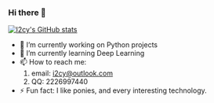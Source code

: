 ### Hi there 👋

[![I2cy's GitHub stats](https://github-readme-stats.vercel.app/api?username=i2cy&theme=vue)](https://github.com/anuraghazra/github-readme-stats)

- 🔭 I’m currently working on Python projects
- 🌱 I’m currently learning Deep Learning
- 📫 How to reach me: 
  1. email: i2cy@outlook.com
  2. QQ: 2226997440
- ⚡ Fun fact: I like ponies, and every interesting technology.
